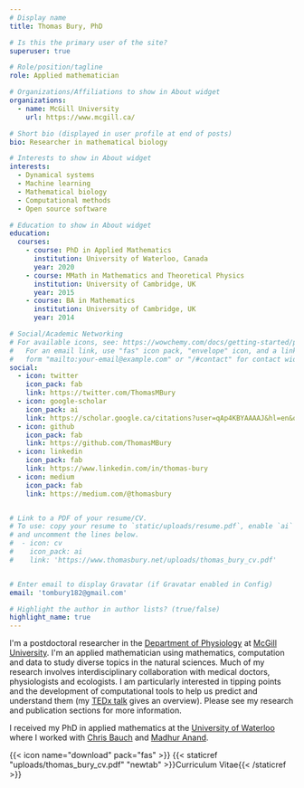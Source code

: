 ```yaml
---
# Display name
title: Thomas Bury, PhD

# Is this the primary user of the site?
superuser: true

# Role/position/tagline
role: Applied mathematician

# Organizations/Affiliations to show in About widget
organizations:
  - name: McGill University
    url: https://www.mcgill.ca/

# Short bio (displayed in user profile at end of posts)
bio: Researcher in mathematical biology

# Interests to show in About widget
interests:
  - Dynamical systems
  - Machine learning
  - Mathematical biology
  - Computational methods
  - Open source software

# Education to show in About widget
education:
  courses:
    - course: PhD in Applied Mathematics
      institution: University of Waterloo, Canada
      year: 2020
    - course: MMath in Mathematics and Theoretical Physics
      institution: University of Cambridge, UK
      year: 2015
    - course: BA in Mathematics
      institution: University of Cambridge, UK
      year: 2014

# Social/Academic Networking
# For available icons, see: https://wowchemy.com/docs/getting-started/page-builder/#icons
#   For an email link, use "fas" icon pack, "envelope" icon, and a link in the
#   form "mailto:your-email@example.com" or "/#contact" for contact widget.
social:
  - icon: twitter
    icon_pack: fab
    link: https://twitter.com/ThomasMBury
  - icon: google-scholar
    icon_pack: ai
    link: https://scholar.google.ca/citations?user=qAp4KBYAAAAJ&hl=en&oi=ao
  - icon: github
    icon_pack: fab
    link: https://github.com/ThomasMBury
  - icon: linkedin
    icon_pack: fab
    link: https://www.linkedin.com/in/thomas-bury
  - icon: medium
    icon_pack: fab
    link: https://medium.com/@thomasbury


# Link to a PDF of your resume/CV.
# To use: copy your resume to `static/uploads/resume.pdf`, enable `ai` icons in `params.toml`,
# and uncomment the lines below.
#  - icon: cv
#    icon_pack: ai
#    link: 'https://www.thomasbury.net/uploads/thomas_bury_cv.pdf'


# Enter email to display Gravatar (if Gravatar enabled in Config)
email: 'tombury182@gmail.com'

# Highlight the author in author lists? (true/false)
highlight_name: true
---
```


I'm a postdoctoral researcher in the <a href="https://www.mcgill.ca/physiology" target="_blank">Department of Physiology</a> at <a href=" https://www.mcgill.ca/" target="_blank">McGill University</a>.
I'm an applied mathematician using mathematics, computation and data to study diverse topics in the natural sciences.
Much of my research involves interdisciplinary collaboration with medical doctors, physiologists and ecologists.
I am particularly interested in tipping points and the development of computational tools to help us predict and understand them (my <a href="https://www.youtube.com/watch?v=pfm7OqBVA6I&ab_channel=TEDxTalks" target="_blank">TEDx talk</a> gives an overview).
Please see my research and publication sections for more information.

I received my PhD in applied mathematics at the <a href="https://uwaterloo.ca/" target="_blank">University of Waterloo</a> where I worked with <a href="https://www.math.uwaterloo.ca/~cbauch/" target="_blank">Chris Bauch</a> and <a href="https://anand-lab-globalecochange.uoguelph.ca/" target="_blank">Madhur Anand</a>.

<!-- He currently works in the Faculty of Medicine at McGill University where the goal is to better predict a tipping point in the human heart---a cardiac arrhythmia. This work is in collaboration with cardiologists and experimental scientists. Besides <a href="https://www.thomasbury.net/#publications">research</a>, he is a technical author for the Medium publication <a href="https://medium.com/@thomasbury" target="_blank">Towards Data Science</a> and teaches a range of graduate and undergraduate <a href="/teaching">courses</a>. -->

{{< icon name="download" pack="fas" >}} {{< staticref "uploads/thomas_bury_cv.pdf" "newtab" >}}Curriculum Vitae{{< /staticref >}}